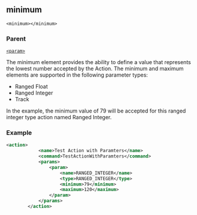 ## minimum

`<minimum></minimum>`


### Parent

[`<param>`][1]


The minimum element provides the ability to define a value that represents the lowest number accepted by the Action. The minimum and maximum elements are supported in the following parameter types:

- Ranged Float
- Ranged Integer
- Track

In the example, the minimum value of 79 will be accepted for this ranged integer type action named Ranged Integer.


### Example

```xml
<action>
			<name>Test Action with Paramters</name>
			<command>TestActionWithParamters</command>
			<params>
				<param>
					<name>RANGED_INTEGER</name>
					<type>RANGED_INTEGER</type>
					<minimum>79</minimum>
					<maximum>120</maximum>
				</param>
			</params>
		</action>
```





[1]:	https://verbose-telegram-5004f902.pages.github.io/#actions-xml-param